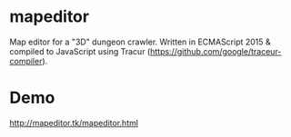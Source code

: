 # mapeditor
Map editor for a "3D" dungeon crawler. Written in ECMAScript 2015 & compiled to JavaScript using Tracur (https://github.com/google/traceur-compiler).

# Demo
http://mapeditor.tk/mapeditor.html
